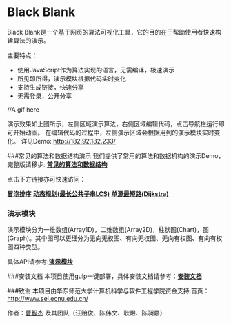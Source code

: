 # Black Blank
Black Blank是一个基于网页的算法可视化工具，它的目的在于帮助使用者快速构建算法的演示。

主要特点：

 - 使用JavaScript作为算法实现的语言，无需编译，极速演示
 - 所见即所得，演示模块根据代码实时变化
 - 支持生成链接，快速分享
 - 无需登录，公开分享


//A gif here

演示效果如上图所示，左侧区域演示算法，右侧区域编辑代码，点击导航栏运行即可开始动画。
在编辑代码的过程中，左侧演示区域会根据用到的演示模块实时变化。
详见Demo: http://182.92.182.233/

###常见的算法和数据结构演示
我们提供了常用的算法和数据机构的演示Demo，完整版请移步:
[**常见的算法和数据结构**](AlgoDemo)

点击下方链接亦可快速访问：

[**冒泡排序**](http://182.92.182.233:8080/#path=scratch/83c6ca1f8e834da3fc64f515f1c558ae)
[**动态规划(最长公共子串LCS)**](http://182.92.182.233:8080/#path=scratch/1d598b793022da0e81d0e63870089bd6)
[**单源最短路(Dijkstra)**](http://182.92.182.233:8080/#path=scratch/e4ec7578631d0c52bb59b8339550518d)

### 演示模块

演示模块分为一维数组(Array1D)，二维数组(Array2D)，柱状图(Chart)，图(Graph)。其中图可以更细分为无向无权图、有向无权图、无向有权图、有向有权图四种类型。

具体API请参考:[**演示模块**](https://github.com/Cardinal2376/BlackBlank/wiki/Tracer)

###安装文档
本项目使用gulp一键部署，具体安装文档请参考：[**安装文档**](https://github.com/Cardinal2376/BlackBlank/wiki/Project-Details)

###致谢
本项目由华东师范大学计算机科学与软件工程学院资金支持
首页：http://www.sei.ecnu.edu.cn/

作者：[曹智杰](https://github.com/Cardinal2376/) 及其团队（汪贻俊、陈伟文、耿煜、陈昶嘉）